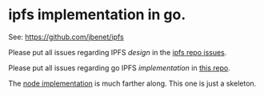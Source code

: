 # ipfs implementation in go.

See: https://github.com/jbenet/ipfs

Please put all issues regarding IPFS _design_ in the
[ipfs repo issues](https://github.com/jbenet/ipfs/issues).

Please put all issues regarding go IPFS _implementation_ in [this repo](https://github.com/jbenet/go-ipfs/issues).

The [node implementation](https://github.com/jbenet/node-ipfs) is much farther along. This one is just a skeleton.

